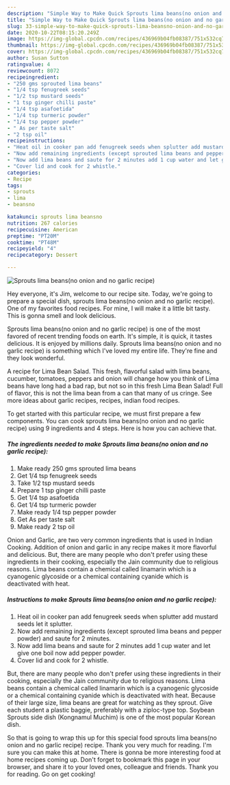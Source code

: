 ```yaml
---
description: "Simple Way to Make Quick Sprouts lima beans(no onion and no garlic recipe)"
title: "Simple Way to Make Quick Sprouts lima beans(no onion and no garlic recipe)"
slug: 33-simple-way-to-make-quick-sprouts-lima-beansno-onion-and-no-garlic-recipe
date: 2020-10-22T08:15:20.249Z
image: https://img-global.cpcdn.com/recipes/436969b04fb08387/751x532cq70/sprouts-lima-beansno-onion-and-no-garlic-recipe-recipe-main-photo.jpg
thumbnail: https://img-global.cpcdn.com/recipes/436969b04fb08387/751x532cq70/sprouts-lima-beansno-onion-and-no-garlic-recipe-recipe-main-photo.jpg
cover: https://img-global.cpcdn.com/recipes/436969b04fb08387/751x532cq70/sprouts-lima-beansno-onion-and-no-garlic-recipe-recipe-main-photo.jpg
author: Susan Sutton
ratingvalue: 4
reviewcount: 8072
recipeingredient:
- "250 gms sprouted lima beans"
- "1/4 tsp fenugreek seeds"
- "1/2 tsp mustard seeds"
- "1 tsp ginger chilli paste"
- "1/4 tsp asafoetida"
- "1/4 tsp turmeric powder"
- "1/4 tsp pepper powder"
- " As per taste salt"
- "2 tsp oil"
recipeinstructions:
- "Heat oil in cooker pan add fenugreek seeds when splutter add mustard seeds let it splutter."
- "Now add remaining ingredients (except sprouted lima beans and pepper powder) and saute for 2 minutes."
- "Now add lima beans and saute for 2 minutes add 1 cup water and let give one boil now add pepper powder."
- "Cover lid and cook for 2 whistle."
categories:
- Recipe
tags:
- sprouts
- lima
- beansno

katakunci: sprouts lima beansno 
nutrition: 267 calories
recipecuisine: American
preptime: "PT20M"
cooktime: "PT48M"
recipeyield: "4"
recipecategory: Dessert

---
```



![Sprouts lima beans(no onion and no garlic recipe)](https://img-global.cpcdn.com/recipes/436969b04fb08387/751x532cq70/sprouts-lima-beansno-onion-and-no-garlic-recipe-recipe-main-photo.jpg)

Hey everyone, it's Jim, welcome to our recipe site. Today, we're going to prepare a special dish, sprouts lima beans(no onion and no garlic recipe). One of my favorites food recipes. For mine, I will make it a little bit tasty. This is gonna smell and look delicious.

Sprouts lima beans(no onion and no garlic recipe) is one of the most favored of recent trending foods on earth. It's simple, it is quick, it tastes delicious. It is enjoyed by millions daily. Sprouts lima beans(no onion and no garlic recipe) is something which I've loved my entire life. They're fine and they look wonderful.

A recipe for Lima Bean Salad. This fresh, flavorful salad with lima beans, cucumber, tomatoes, peppers and onion will change how you think of Lima beans have long had a bad rap, but not so in this fresh Lima Bean Salad! Full of flavor, this is not the lima bean from a can that many of us cringe. See more ideas about garlic recipes, recipes, indian food recipes.


To get started with this particular recipe, we must first prepare a few components. You can cook sprouts lima beans(no onion and no garlic recipe) using 9 ingredients and 4 steps. Here is how you can achieve that.

<!--inarticleads1-->

##### The ingredients needed to make Sprouts lima beans(no onion and no garlic recipe):

1. Make ready 250 gms sprouted lima beans
1. Get 1/4 tsp fenugreek seeds
1. Take 1/2 tsp mustard seeds
1. Prepare 1 tsp ginger chilli paste
1. Get 1/4 tsp asafoetida
1. Get 1/4 tsp turmeric powder
1. Make ready 1/4 tsp pepper powder
1. Get  As per taste salt
1. Make ready 2 tsp oil


Onion and Garlic, are two very common ingredients that is used in Indian Cooking. Addition of onion and garlic in any recipe makes it more flavorful and delicious. But, there are many people who don&#39;t prefer using these ingredients in their cooking, especially the Jain community due to religious reasons. Lima beans contain a chemical called linamarin which is a cyanogenic glycoside or a chemical containing cyanide which is deactivated with heat. 

<!--inarticleads2-->

##### Instructions to make Sprouts lima beans(no onion and no garlic recipe):

1. Heat oil in cooker pan add fenugreek seeds when splutter add mustard seeds let it splutter.
1. Now add remaining ingredients (except sprouted lima beans and pepper powder) and saute for 2 minutes.
1. Now add lima beans and saute for 2 minutes add 1 cup water and let give one boil now add pepper powder.
1. Cover lid and cook for 2 whistle.


But, there are many people who don&#39;t prefer using these ingredients in their cooking, especially the Jain community due to religious reasons. Lima beans contain a chemical called linamarin which is a cyanogenic glycoside or a chemical containing cyanide which is deactivated with heat. Because of their large size, lima beans are great for watching as they sprout. Give each student a plastic baggie, preferably with a ziploc-type top. Soybean Sprouts side dish (Kongnamul Muchim) is one of the most popular Korean dish. 

So that is going to wrap this up for this special food sprouts lima beans(no onion and no garlic recipe) recipe. Thank you very much for reading. I'm sure you can make this at home. There is gonna be more interesting food at home recipes coming up. Don't forget to bookmark this page in your browser, and share it to your loved ones, colleague and friends. Thank you for reading. Go on get cooking!
